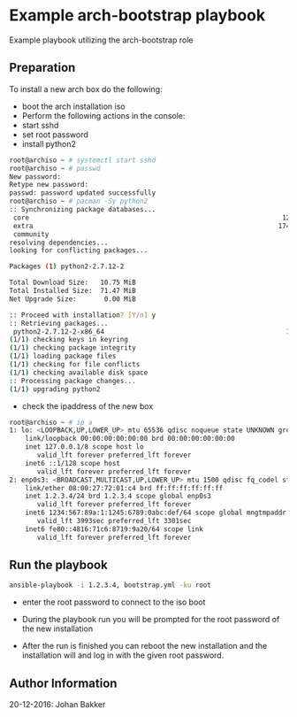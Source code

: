 
Example arch-bootstrap playbook
=========

Example playbook utilizing the arch-bootstrap role 




Preparation
------------
To install a new arch box do the following:

- boot the arch installation iso
- Perform the following actions in the console:
 - start sshd
 - set root password
 - install python2
```bash
root@archiso ~ # systemctl start sshd
root@archiso ~ # passwd 
New password: 
Retype new password: 
passwd: password updated successfully
root@archiso ~ # pacman -Sy python2
:: Synchronizing package databases...
 core                                                                122.8 KiB  1949K/s 00:00 [######################################################] 100%
 extra                                                              1746.3 KiB  4.70M/s 00:00 [######################################################] 100%
 community                                                             3.7 MiB  2.89M/s 00:01 [######################################################] 100%
resolving dependencies...
looking for conflicting packages...

Packages (1) python2-2.7.12-2

Total Download Size:   10.75 MiB
Total Installed Size:  71.47 MiB
Net Upgrade Size:       0.00 MiB

:: Proceed with installation? [Y/n] y
:: Retrieving packages...
 python2-2.7.12-2-x86_64                                              10.8 MiB  3.07M/s 00:04 [######################################################] 100%
(1/1) checking keys in keyring                                                                [######################################################] 100%
(1/1) checking package integrity                                                              [######################################################] 100%
(1/1) loading package files                                                                   [######################################################] 100%
(1/1) checking for file conflicts                                                             [######################################################] 100%
(1/1) checking available disk space                                                           [######################################################] 100%
:: Processing package changes...
(1/1) upgrading python2                                                                       [######################################################] 100%
```
- check the ipaddress of the new box

```bash
root@archiso ~ # ip a
1: lo: <LOOPBACK,UP,LOWER_UP> mtu 65536 qdisc noqueue state UNKNOWN group default qlen 1
    link/loopback 00:00:00:00:00:00 brd 00:00:00:00:00:00
    inet 127.0.0.1/8 scope host lo
       valid_lft forever preferred_lft forever
    inet6 ::1/128 scope host 
       valid_lft forever preferred_lft forever
2: enp0s3: <BROADCAST,MULTICAST,UP,LOWER_UP> mtu 1500 qdisc fq_codel state UP group default qlen 1000
    link/ether 08:00:27:72:01:c4 brd ff:ff:ff:ff:ff:ff
    inet 1.2.3.4/24 brd 1.2.3.4 scope global enp0s3
       valid_lft forever preferred_lft forever
    inet6 1234:567:89a:1:1245:6789:0abc:def/64 scope global mngtmpaddr noprefixroute dynamic 
       valid_lft 3993sec preferred_lft 3301sec
    inet6 fe80::4816:71c6:8719:9a20/64 scope link 
       valid_lft forever preferred_lft forever
```


Run the playbook
------------
```bash
ansible-playbook -i 1.2.3.4, bootstrap.yml -ku root
```
- enter the root password to connect to the iso boot

- During the playbook run you will be prompted for the root password of the new installation

- After the run  is finished you can reboot the new installation and the installation will and log in with the given root password.


Author Information
------------------
20-12-2016: Johan Bakker
